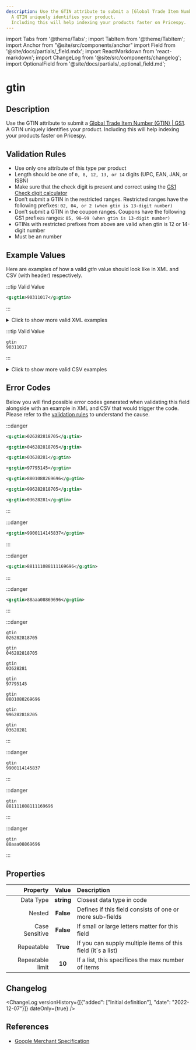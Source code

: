 ```yaml
---
description: Use the GTIN attribute to submit a [Global Trade Item Number (GTIN) | GS1](https://www.gs1.org/standards/id-keys/gtin).
  A GTIN uniquely identifies your product.
  Including this will help indexing your products faster on Pricespy.
---
```


import Tabs from '@theme/Tabs';
import TabItem from '@theme/TabItem';
import Anchor from "@site/src/components/anchor"
import Field from '@site/docs/partials/_field.mdx';
import ReactMarkdown from 'react-markdown';
import ChangeLog from '@site/src/components/changelog';
import OptionalField from '@site/docs/partials/_optional_field.md';

# gtin

<OptionalField/>

## Description

Use the GTIN attribute to submit a [Global Trade Item Number (GTIN) | GS1](https://www.gs1.org/standards/id-keys/gtin).
  A GTIN uniquely identifies your product.
  Including this will help indexing your products faster on Pricespy.






## Validation Rules

- Use only one attribute of this type per product
- Length should be one of `0, 8, 12, 13, or 14` digits (UPC, EAN, JAN, or ISBN)
- Make sure that the check digit is present and correct using the [GS1 Check digit calculator](https://www.gs1.org/check-digit-calculator)
- Don’t submit a GTIN in the restricted ranges. Restricted ranges have the following prefixes: `02, 04, or 2 (when gtin is 13-digit number)`
- Don’t submit a GTIN in the coupon ranges. Coupons have the following GS1 prefixes ranges: `05, 98–99 (when gtin is 13-digit number)`
- GTINs with restricted prefixes from above are valid when gtin is 12 or 14-digit number
- Must be an number


## Example Values

Here are examples of how a valid *gtin* value  should look like in XML and CSV (with header) respectively.

<Tabs>
  <TabItem value="valid_xml" label="XML" default>

:::tip Valid Value

```xml
<g:gtin>90311017</g:gtin>
```

:::

<details>
  <summary>Click to show more valid XML examples</summary>
  <div>

```xml
<g:gtin>90311017</g:gtin>
```

```xml
<g:gtin>036282818705</g:gtin>
```

```xml
<g:gtin>8806088269696</g:gtin>
```

```xml
<g:gtin>10614141000415</g:gtin>
```

```xml
<g:gtin>9031-1017</g:gtin>
```

```xml
<g:gtin>0362 8281-8705</g:gtin>
```

```xml
<g:gtin>8806-08826 9696</g:gtin>
```

```xml
<g:gtin>10614141000415</g:gtin>
```

```xml
<g:gtin>10614141000415</g:gtin>
<g:gtin>90311017</g:gtin>
```


  </div>
</details>

 </TabItem>
  <TabItem value="valid_csv" label="CSV">

:::tip Valid Value

```csv
gtin
90311017
```

:::

<details>
  <summary>Click to show more valid CSV examples</summary>
  <div>

```csv
gtin
90311017
```

```csv
gtin
036282818705
```

```csv
gtin
8806088269696
```

```csv
gtin
10614141000415
```

```csv
gtin
9031-1017
```

```csv
gtin
0362 8281-8705
```

```csv
gtin
8806-08826 9696
```

```csv
gtin
10614141000415
```

```csv
gtin
"10614141000415,90311017"
```


  </div>
</details>

  </TabItem>
</Tabs>

## Error Codes

Below you will find possible error codes generated when validating this field alongside with an example in XML and CSV that would trigger the code. Please refer to the [validation rules](#validation-rules) to understand the cause.

<Tabs>
  <TabItem value="invalid_xml" label="XML" default>

:::danger <Anchor id="validation_gtin_invalid_check_digit" title="validation_gtin_invalid_check_digit" />

```xml
<g:gtin>026282818705</g:gtin>
```
```xml
<g:gtin>046282818705</g:gtin>
```
```xml
<g:gtin>03628281</g:gtin>
```
```xml
<g:gtin>97795145</g:gtin>
```
```xml
<g:gtin>8801088269696</g:gtin>
```
```xml
<g:gtin>996282818705</g:gtin>
```
```xml
<g:gtin>03628281</g:gtin>
```

:::

:::danger <Anchor id="validation_gtin_prefix_not_allowed" title="validation_gtin_prefix_not_allowed" />

```xml
<g:gtin>9900114145837</g:gtin>
```

:::

:::danger <Anchor id="validation_invalid_length" title="validation_invalid_length" />

```xml
<g:gtin>881111088111169696</g:gtin>
```

:::

:::danger <Anchor id="validation_not_integer" title="validation_not_integer" />

```xml
<g:gtin>88aaa08869696</g:gtin>
```

:::


 </TabItem>
  <TabItem value="invalid_csv" label="CSV">

:::danger <Anchor id="validation_gtin_invalid_check_digit" title="validation_gtin_invalid_check_digit" />

```csv
gtin
026282818705
```
```csv
gtin
046282818705
```
```csv
gtin
03628281
```
```csv
gtin
97795145
```
```csv
gtin
8801088269696
```
```csv
gtin
996282818705
```
```csv
gtin
03628281
```

:::

:::danger <Anchor id="validation_gtin_prefix_not_allowed" title="validation_gtin_prefix_not_allowed" />

```csv
gtin
9900114145837
```

:::

:::danger <Anchor id="validation_invalid_length" title="validation_invalid_length" />

```csv
gtin
881111088111169696
```

:::

:::danger <Anchor id="validation_not_integer" title="validation_not_integer" />

```csv
gtin
88aaa08869696
```

:::


  </TabItem>
</Tabs>

## Properties

|     **Property** |         **Value**          | **Description**                                              |
|-----------------:|:--------------------------:|:-------------------------------------------------------------|
|        Data Type |    **string**     | Closest data type in code                                    |
|           Nested |      **False**      | Defines if this field consists of one or more sub-fields     |
|   Case Sensitive |  **False**  | If small or large letters matter for this field              |
|       Repeatable |    **True**    | If you can supply multiple items of this field (it´s a list) |
| Repeatable limit | **10** | If a list, this specifices the max number of items           |

## Changelog
<ChangeLog versionHistory={[{"added": ["Initial definition"], "date": "2022-12-07"}]} dateOnly={true} />

## References
- [Google Merchant Specification](https://support.google.com/merchants/answer/6324461)
